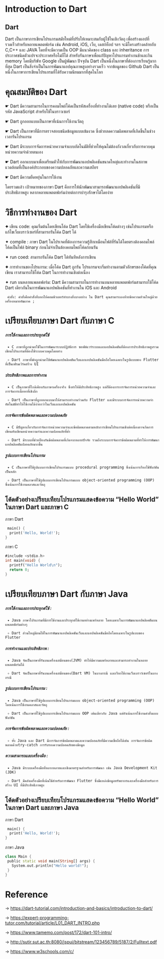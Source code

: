 # Introduction to Dart
## Dart 
Dart เป็นภาษาการเขียนโปรแกรมสมัยใหม่ที่ปรับให้เหมาะสมกับผู้ใช้ในเชิงวัตถุ เพื่อสร้างแอปที่รวดเร็วสำหรับหลายแพลตฟอร์ม เช่น Android, iOS, เว็บ, เดสก์ท็อป ฯลฯ จะมีโครงสร้างคล้ายกับ C,C++ และ JAVA โดยที่จะมีความเป็น OOP มีแนวคิดของ class และ inheritance การประกาศชนิดตัวแปรจะประกาศหรือไม่ก็ได้ สำหรับรันภาษาเพื่อแก้ปัญหาโปรแกรมทำงานช้าและกิน memory โดยมีบริษัท Google เป็นผู้พัฒนา ปัจจุบัน Dart เป็นหนึ่งในภาษาที่ต้องการเรียนรู้มากที่สุด Dart เป็นสิ่งจำเป็นในการพัฒนาแอปคุณภาพสูงอย่างรวดเร็ว จากข้อมูลของ Github Dart เป็นหนึ่งในภาษาการเขียนโปรแกรมที่ได้รับความนิยมมากที่สุดในโลก
# คุณสมบัติของ Dart
  ☛ Dart มีความสามารถในการคอมไพล์โค้ดเป็นรหัสเครื่องที่ทำงานได้เลย (native code) หรือเป็นรหัส JavaScript สำหรับใช้ในบราวเซอร์

  
  ☛ Dart ถูกออกแบบเป็นภาษาที่เน้นการใช้งานวัตถุ

  
  ☛ Dart เป็นภาษาที่มีการตรวจสอบชนิดข้อมูลแบบเข้มงวด ซึ่งช่วยลดความผิดพลาดที่เกิดขึ้นในช่วงเวลารันโปรแกรม

  
  ☛ Dart มีระบบการจัดการหน่วยความจำแบบอัตโนมัติที่ช่วยให้คุณไม่ต้องกังวลเกี่ยวกับการควบคุมหน่วยความจำด้วยตนเอง

  
  ☛ Dart ออกแบบมาเพื่อเตรียมตัวให้กับการพัฒนาแอปพลิเคชันขนาดใหญ่และทำงานในสภาพแวดล้อมที่เป็นองค์ประกอบของความปลอดภัยและความเสถียร

  
  ☛ Dart มีความยืดหยุ่นในการใช้งาน

  
โดยรวมแล้ว เป้าหมายของภาษา Dart คือการให้นักพัฒนาสามารถพัฒนาแอปพลิเคชันที่มีประสิทธิภาพสูง หลากหลายแพลตฟอร์มง่ายต่อการบำรุงรักษาได้โดยง่าย

#  วิธีการทำงานของ Dart
  ✦ เขียน code: คุณเริ่มต้นโดยเขียนโค้ด Dart โดยใช้เครื่องมือเขียนโค้ดต่างๆ เช่นโปรแกรมหรือแก้ไขเว็บเบราว์เซอร์ที่สามารถรันโค้ด Dart ได้
  
   ✦ compile : ภาษา Dart ในโปรเจคที่ต้องการความรู้สึกเหมือนไฟล์ที่รันได้โดยตรงต้องคอมไพล์โค้ดเป็นไฟล์ binary ก่อนไม่จำเป็นต้องคอมไพล์โค้ดก่อนรัน

  ✦ run coed: สามารถรันโค้ด Dart ได้ทันทีหลังการเขียน 

  ✦ การทำงานของโปรแกรม: เมื่อโค้ด Dart ถูกรัน โปรแกรมจะเริ่มทำงานตามตัวอักษรของโค้ดที่คุณเขียน เราสามารถใช้โค้ด Dart ในการทำงานเชิงต่อเนื่อง
  
  ✦ run บนหลายแพลตฟอร์ม: Dart มีความสามารถในการทำงานบนหลายแพลตฟอร์มสามารถใช้โค้ด Dart เดียวกันในการพัฒนาแอปพลิเคชันที่ทำงานใน iOS และ Android 

     คำสั่ง: คำสั่งคือคำสั่งที่บอกให้คอมพิวเตอร์ทำบางสิ่งบางอย่าง ใน Dart คุณสามารถลงท้ายข้อความส่วนใหญ่ด้วยเครื่องหมายอัฒภาค ;

# เปรียบเทียบภาษา Dart กับภาษา C
  #####  *การใช้งานและการประยุกต์ใช้*


     ✦ C ภาษาที่ถูกนำมาใช้ในการพัฒนาระบบปฏิบัติการ ซอฟต์แวร์ระบบและแอปพลิเคชันที่ต้องการประสิทธิภาพสูงรวมเขียนโปรแกรมที่ต้องใช้ระบบควบคุมโดยตรง 

     ✧ Dart ภาษาที่มักถูกนำมาใช้พัฒนาแอปพลิเคชันเว็บและแอปพลิเคชันมือถือโดยเฉพาะในรูปแบบของ Flutter ที่เป็นเฟรมเวิร์คสร้าง UI 

   

  ##### *ประสิทธิภาพและการทำงาน*


     ✦ C เป็นภาษาที่ใกล้เคียงกับภาษาเครื่องจริง ซึ่งทำให้มีประสิทธิภาพสูง แต่ก็ต้องการการจัดการหน่วยความจำและการจัดการเนื้อหาที่เชิงลึก

     ✧ Dart เป็นภาษาที่ถูกออกแบบมาให้สามารถทำงานร่วมกับ Flutter และมีระบบการจัดการหน่วยความจำอัตโนมัติทำให้ใช้งานได้ง่ายกว่าในเว็บและแอปพลิเคชัน
     

  ##### *การจัดการข้อผิดพลาดและความปลอดภัย*


     ✦ C มีปัญหาเกี่ยวกับการจัดการหน่วยความจำและข้อผิดพลาดตามหลักการเขียนโปรแกรมเชิงต่อเนื่องอาจเกิดการเขียนทับเขียนหน่วยความจำและความปลอดภัยที่ต่ำ
   
     ✧ Dart มีระบบที่ช่วยป้องกันข้อผิดพลาดที่เกิดจากหลายปัจจัย รวมถึงระบบการจัดการข้อผิดพลาดที่ทำให้การพัฒนาแอปพลิเคชันปลอดภัยมากขึ้น



  ##### *รูปแบบการเขียนโปรแกรม*


     ✦ C เป็นภาษาที่ใช้รูปแบบการเขียนโปรแกรมแบบ procedural programming ซึ่งเน้นการเรียกใช้ฟังก์ชันเป็นหลัก
     
     ✧ Dart เป็นภาษาที่ใช้รูปแบบการเขียนโปรแกรมแบบ object-oriented programming (OOP) ซึ่งเน้นการใช้งานคลาสและวัตถุ
  ## โค้ดตัวอย่างเปรียบเทียบโปรแกรมแสดงข้อความ “Hello World” ในภาษา Dart และภาษา C
  ภาษา Dart
    
```dart
 main() {
  print('Hello, World!');
}
```
ภาษา C
```dart
#include <stdio.h>
int main(void) {
  printf("Hello World\n");
  return 0;
}
```

# เปรียบเทียบภาษา Dart กับภาษา Java 
##### *การใช้งานและการประยุกต์ใช้* :


     ✦ Java ภาษาโปรแกรมที่มีการใช้งานและประยุกต์ใช้งานอย่างแพร่หลาย โดยเฉพาะในการพัฒนาแอปพลิเคชันบนแพลตฟอร์มต่างๆ 
   
     ✧ Dart ส่วนใหญ่นิยมใช้ในการพัฒนาแอปพลิเคชันเว็บและแอปพลิเคชันมือถือโดยเฉพาะในรูปแบบของ Flutter 

   
##### *การทำงานและประสิทธิภาพ* :


     ✦ Java จัดเป็นภาษาที่รันบนเครื่องเสมือนของ(JVM) ทำให้มีความแพร่หลายและสามารถทำงานในหลายแพลตฟอร์มได้

     ✧ Dart จัดเป็นภาษาที่รันบนเครื่องเสมือนของ(Dart VM) ในบางกรณี และเรียกใช้งานเว็บเบราว์เซอร์ในบางกรณี 
   
##### *รูปแบบการเขียนโปรแกรม* :


     ✦ Java เป็นภาษาที่ใช้รูปแบบการเขียนโปรแกรมแบบ object-oriented programming (OOP) โดยเน้นการใช้งานคลาสและวัตถุ

     ✧ Dart เป็นภาษาที่ใช้รูปแบบการเขียนโปรแกรมแบบ OOP เช่นเดียวกับ Java แต่ยังเน้นการใช้งานคำสั่งแบบฟังก์ชัน 

   
##### *การจัดการข้อผิดพลาดและความปลอดภัย* :


     ✧ ทั้ง Java และ Dart มีการจัดการข้อผิดพลาดและความปลอดภัยที่มีความเชื่อถือได้เช่น การจัดการข้อผิดพลาดด้วยtry-catch การรับรองความปลอดภัยของข้อมูล

   
##### *ความสามารถและเครื่องมือ* :

     ✦ Java มีระบบเครื่องมือที่หลากหลายและเชิงมาตรฐานสำหรับการพัฒนา เช่น Java Development Kit (JDK) 
   
     ✧ Dart มีคลังเครื่องมือที่เน้นใช้สำหรับการพัฒนา Flutter ซึ่งมีแหล่งข้อมูลทรัพยากรและเครื่องมือสำหรับการสร้าง UI ที่มีประสิทธิภาพสูง

   ## โค้ดตัวอย่างเปรียบเทียบโปรแกรมแสดงข้อความ “Hello World” ในภาษา Dart และภาษา Java 
   ภาษา Dart
```dart
 main() {
  print('Hello, World!');
}
```
ภาษา Java
```dart
class Main {
 public static void main(String[] args) {
   System.out.println("Hello world!");
 }
}
```
# Reference
  → https://dart-tutorial.com/introduction-and-basics/introduction-to-dart/

  
  → https://expert-programming-tutor.com/tutorial/article/L01_DART_INTRO.php

  
  → https://www.tamemo.com/post/172/dart-101-intro/

  
  → http://sutir.sut.ac.th:8080/jspui/bitstream/123456789/5187/2/Fulltext.pdf


  → https://www.w3schools.com/c/

  
